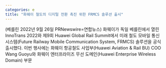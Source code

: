 ```yaml
---
categories: e
title: "화웨이 철도의 디지털 전환 촉진 위한 FRMCS 솔루션 출시"
---
```

(베를린 2022년 9월 26일 PRNewswire=연합뉴스) 화웨이가 독일 베를린에서 열린 InnoTrans 2022와 제9회 Huawei Global Rail Summit에서 미래 철도 모바일 통신시스템(Future Railway Mobile Communication System, FRMCS) 솔루션을 공식 출시했다. 이번 행사에는 화웨이 항공철도 사업부(Huawei Aviation & Rail BU) COO Wang Guoyu와 화웨이 엔터프라이즈 무선 도메인(Huawei Enterprise Wireless Domain) 부문